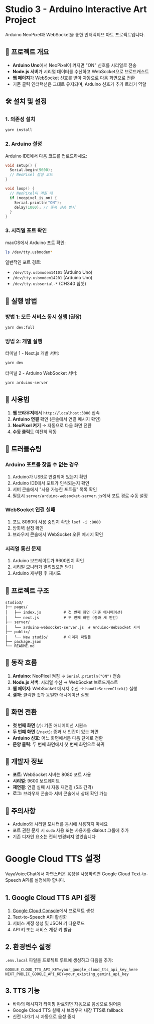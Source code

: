 # Studio 3 - Arduino Interactive Art Project

Arduino NeoPixel과 WebSocket을 통한 인터랙티브 아트 프로젝트입니다.

## 🎯 프로젝트 개요

- **Arduino Uno**에서 NeoPixel이 켜지면 "ON" 신호를 시리얼로 전송
- **Node.js 서버**가 시리얼 데이터를 수신하고 WebSocket으로 브로드캐스트
- **웹 페이지**가 WebSocket 신호를 받아 자동으로 다음 화면으로 전환
- 기존 클릭 인터랙션은 그대로 유지되며, Arduino 신호가 추가 트리거 역할

## 🛠 설치 및 설정

### 1. 의존성 설치
```bash
yarn install
```

### 2. Arduino 설정
Arduino IDE에서 다음 코드를 업로드하세요:

```cpp
void setup() {
  Serial.begin(9600);
  // NeoPixel 설정 코드
}

void loop() {
  // NeoPixel이 켜질 때
  if (neopixel_is_on) {
    Serial.println("ON");
    delay(1000); // 중복 전송 방지
  }
}
```

### 3. 시리얼 포트 확인
macOS에서 Arduino 포트 확인:
```bash
ls /dev/tty.usbmodem*
```

일반적인 포트 경로:
- `/dev/tty.usbmodem14101` (Arduino Uno)
- `/dev/tty.usbmodem14201` (Arduino Uno)
- `/dev/tty.usbserial-*` (CH340 칩셋)

## 🚀 실행 방법

### 방법 1: 모든 서비스 동시 실행 (권장)
```bash
yarn dev:full
```

### 방법 2: 개별 실행
터미널 1 - Next.js 개발 서버:
```bash
yarn dev
```

터미널 2 - Arduino WebSocket 서버:
```bash
yarn arduino-server
```

## 📱 사용법

1. **웹 브라우저**에서 `http://localhost:3000` 접속
2. **Arduino 연결** 확인 (콘솔에서 연결 메시지 확인)
3. **NeoPixel 켜기** → 자동으로 다음 화면 전환
4. **수동 클릭**도 여전히 작동

## 🔧 트러블슈팅

### Arduino 포트를 찾을 수 없는 경우
1. Arduino가 USB로 연결되어 있는지 확인
2. Arduino IDE에서 포트가 인식되는지 확인
3. 서버 콘솔에서 "사용 가능한 포트들" 목록 확인
4. 필요시 `server/arduino-websocket-server.js`에서 포트 경로 수동 설정

### WebSocket 연결 실패
1. 포트 8080이 사용 중인지 확인: `lsof -i :8080`
2. 방화벽 설정 확인
3. 브라우저 콘솔에서 WebSocket 오류 메시지 확인

### 시리얼 통신 문제
1. Arduino 보드레이트가 9600인지 확인
2. 시리얼 모니터가 열려있으면 닫기
3. Arduino 재부팅 후 재시도

## 📁 프로젝트 구조

```
studio3/
├── pages/
│   ├── index.js          # 첫 번째 화면 (기존 애니메이션)
│   └── next.js           # 두 번째 화면 (종과 새 인간)
├── server/
│   └── arduino-websocket-server.js  # Arduino-WebSocket 서버
├── public/
│   └── New studio/       # 이미지 파일들
├── package.json
└── README.md
```

## 🔄 동작 흐름

1. **Arduino**: NeoPixel 켜짐 → `Serial.println("ON")` 전송
2. **Node.js 서버**: 시리얼 수신 → WebSocket 브로드캐스트
3. **웹 페이지**: WebSocket 메시지 수신 → `handleScreenClick()` 실행
4. **결과**: 클릭한 것과 동일한 애니메이션 실행

## 🎨 화면 전환

- **첫 번째 화면** (`/`): 기존 애니메이션 시퀀스
- **두 번째 화면** (`/next`): 종과 새 인간이 있는 화면
- **Arduino 신호**: 어느 화면에서든 다음 단계로 전환
- **문양 클릭**: 두 번째 화면에서 첫 번째 화면으로 복귀

## 🔧 개발자 정보

- **포트**: WebSocket 서버는 8080 포트 사용
- **시리얼**: 9600 보드레이트
- **재연결**: 연결 실패 시 자동 재연결 (5초 간격)
- **로그**: 브라우저 콘솔과 서버 콘솔에서 상태 확인 가능

## 📝 주의사항

- Arduino와 시리얼 모니터를 동시에 사용하지 마세요
- 포트 권한 문제 시 `sudo` 사용 또는 사용자를 dialout 그룹에 추가
- 기존 디자인 요소는 전혀 변경되지 않았습니다

# Google Cloud TTS 설정

VayaVoiceChat에서 자연스러운 음성을 사용하려면 Google Cloud Text-to-Speech API를 설정해야 합니다.

## 1. Google Cloud TTS API 설정

1. [Google Cloud Console](https://console.cloud.google.com/)에서 프로젝트 생성
2. Text-to-Speech API 활성화
3. 서비스 계정 생성 및 JSON 키 다운로드
4. API 키 또는 서비스 계정 키 발급

## 2. 환경변수 설정

`.env.local` 파일을 프로젝트 루트에 생성하고 다음을 추가:

```
GOOGLE_CLOUD_TTS_API_KEY=your_google_cloud_tts_api_key_here
NEXT_PUBLIC_GOOGLE_API_KEY=your_existing_gemini_api_key
```

## 3. TTS 기능

- 바야의 메시지가 타이핑 완료되면 자동으로 음성으로 읽어줌
- Google Cloud TTS 실패 시 브라우저 내장 TTS로 fallback
- 신전 나가기 시 자동으로 음성 중지
